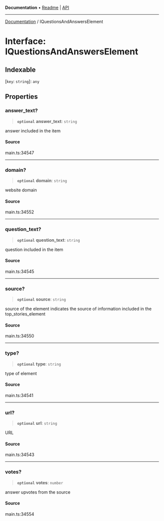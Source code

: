 **Documentation** • [Readme](../README.md) \| [API](../globals.md)

***

[Documentation](../README.md) / IQuestionsAndAnswersElement

# Interface: IQuestionsAndAnswersElement

## Indexable

 \[`key`: `string`\]: `any`

## Properties

### answer\_text?

> **`optional`** **answer\_text**: `string`

answer included in the item

#### Source

main.ts:34547

***

### domain?

> **`optional`** **domain**: `string`

website domain

#### Source

main.ts:34552

***

### question\_text?

> **`optional`** **question\_text**: `string`

question included in the item

#### Source

main.ts:34545

***

### source?

> **`optional`** **source**: `string`

source of the element
indicates the source of information included in the top_stories_element

#### Source

main.ts:34550

***

### type?

> **`optional`** **type**: `string`

type of element

#### Source

main.ts:34541

***

### url?

> **`optional`** **url**: `string`

URL

#### Source

main.ts:34543

***

### votes?

> **`optional`** **votes**: `number`

answer upvotes from the source

#### Source

main.ts:34554
